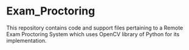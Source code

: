 # Exam_Proctoring
This repository contains code and support files pertaining to a Remote Exam Proctoring System which uses OpenCV library of Python for its implementation.
